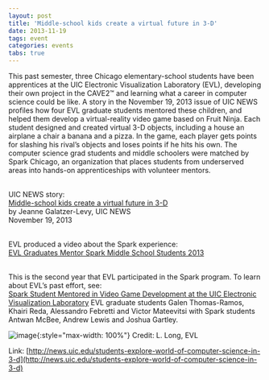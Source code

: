 ```yaml
---
layout: post
title: 'Middle-school kids create a virtual future in 3-D'
date: 2013-11-19
tags: event
categories: events
tabs: true
---
```


This past semester, three Chicago elementary-school students have been apprentices at the UIC Electronic Visualization Laboratory (EVL), developing their own project in the CAVE2&trade; and learning what a career in computer science could be like. A story in the November 19, 2013 issue of UIC NEWS profiles how four EVL graduate students mentored these children, and helped them develop a virtual-reality video game based on Fruit Ninja. Each student designed and created virtual 3-D objects, including a house an airplane a chair a banana and a pizza. In the game, each player gets points for slashing his rival&rsquo;s objects and loses points if he hits his own. The computer science grad students and middle schoolers were matched by Spark Chicago, an organization that places students from underserved areas into hands-on apprenticeships with volunteer mentors.<br><br>

UIC NEWS story:<br>
<a href="http://news.uic.edu/students-explore-world-of-computer-science-in-3-d">Middle-school kids create a virtual future in 3-D</a><br>
by Jeanne Galatzer-Levy, UIC NEWS<br>
November 19, 2013<br><br>

EVL produced a video about the Spark experience:<br>
<a href="http://youtu.be/Xorgyc7CPGg">EVL Graduates Mentor Spark Middle School Students 2013</a><br><br>

This is the second year that EVL participated in the Spark program. To learn about EVL&rsquo;s past effort, see:<br>
<a href="http://www.evl.uic.edu/core.php?mod=4&amp;type=4&amp;indi=814">Spark Student Mentored in Video Game Development at the UIC Electronic Visualization Laboratory</a>
EVL graduate students Galen Thomas-Ramos, Khairi Reda, Alessandro Febretti and Victor Mateevitsi with Spark students Antwan McBee, Andrew Lewis and Joshua Gartley.

![image](https://www.evl.uic.edu/output/originals/_ljl0408-evl-spark-2013-small.jpg-srcw.jpg){:style="max-width: 100%"}
Credit: L. Long, EVL


Link: [http://news.uic.edu/students-explore-world-of-computer-science-in-3-d](http://news.uic.edu/students-explore-world-of-computer-science-in-3-d)
